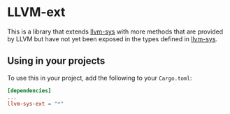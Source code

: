 LLVM-ext
=======

This is a library that extends [llvm-sys] with more methods that are
provided by LLVM but have not yet been exposed in the types defined in
[llvm-sys].

Using in your projects
----------------------

To use this in your project, add the following to your `Cargo.toml`:

```toml
[dependencies]
...
llvm-sys-ext = "*"
```

[llvm-sys]: https://crates.io/crates/llvm_sys
